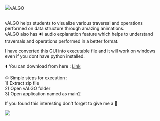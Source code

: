 
<span float="left"><img src="https://github.com/sailee14032000/vALGO/blob/main/logos/png/mimg4.png"><span class="name">vALGO</span></span>
<br>
<br>

<p>vALGO helps students to visualize various traversal and operations performed on data structure through amazing animations.<br>
vALGO also has 🔊 audio explanation feature which helps to understand traversals and operations performed in a better format.
</p>
<p>I have converted this GUI into executable file and it will work on windows even if you dont have python installed.</p>
<p>⬇️ You can download from here : <a href="https://github.com/sailee14032000/vALGO/blob/main/executable_file/vALGO.zip">Link</a></p> 
<p>⚙️ Simple steps for execution : <br>
1) Extract zip file<br>
2) Open vALGO folder<br>
3) Open application named as main2</p>
<p>If you found this interesting don't forget to give me a 🌟</p>
<img src="https://github.com/sailee14032000/vALGO/blob/main/vALGO_gif.gif">

